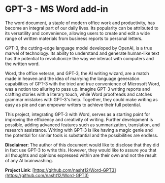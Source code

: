 # GPT-3 - MS Word add-in

The word document, a staple of modern office work and productivity, has become an integral part of our daily lives. Its popularity can be attributed to its versatility and convenience, allowing users to create and edit a wide range of written materials from business reports to personal letters.

GPT-3, the cutting-edge language model developed by OpenAI, is a true marvel of technology. Its ability to understand and generate human-like text has the potential to revolutionize the way we interact with computers and the written word.

Word, the office veteran, and GPT-3, the AI writing wizard, are a match made in heaven and the idea of marrying the language generation capabilities of GPT-3 with the tried and true convenience of Microsoft Word, was a notion too alluring to pass up. Imagine GPT-3 writing reports and crafting stories with a literary touch, while Word proofreads and catches grammar mistakes with GPT-3's help. Together, they could make writing as easy as pie and can empower writers to achieve their full potential.

This project, integrating GPT-3 with Word, serves as a starting point for improving the efficiency and creativity of writing. Further development is possible, adding advanced features such as summarization, translation, and research assistance. Writing with GPT-3 is like having a magic genie and the potential for similar tools is substantial and the possibilities are endless.

**Disclaimer**: The author of this document would like to disclose that they did in fact use GPT-3 to write this. However, they would like to assure you that all thoughts and opinions expressed within are their own and not the result of any AI brainwashing.

**Project Link**:
[https://github.com/nasht12/Word-GPT3](https://github.com/nasht12/Word-GPT3)

